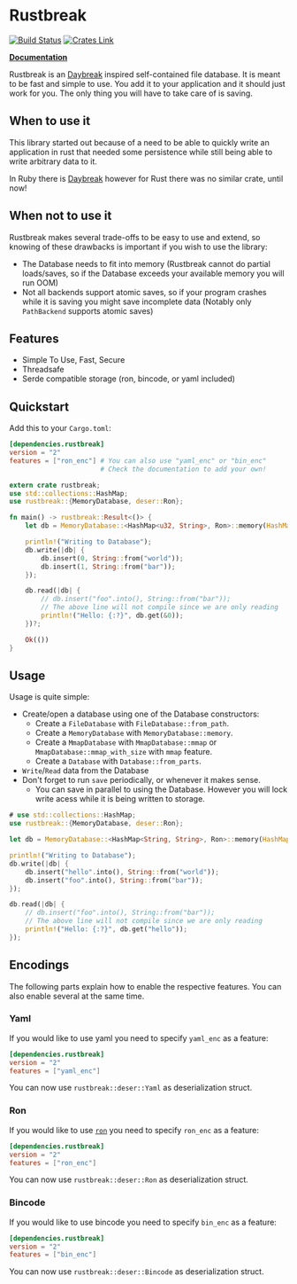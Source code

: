 Rustbreak
=========

[![Build Status](https://travis-ci.org/TheNeikos/rustbreak.svg?branch=master)](https://travis-ci.org/TheNeikos/rustbreak)
[![Crates Link](https://img.shields.io/crates/v/rustbreak.svg)](https://crates.io/crates/rustbreak)

**[Documentation][doc]**

Rustbreak is an [Daybreak] inspired self-contained file
database. It is meant to be fast and simple to use. You add it to your
application and it should just work for you. The only thing you will have to
take care of is saving.

When to use it
--------------

This library started out because of a need to be able to quickly write an
application in rust that needed some persistence while still being able to write
arbitrary data to it.

In Ruby there is [Daybreak] however for Rust there was no similar crate, until
now!

When not to use it
------------------

Rustbreak makes several trade-offs to be easy to use and extend, so knowing of these drawbacks is important if 
you wish to use the library:

- The Database needs to fit into memory (Rustbreak cannot do partial loads/saves, so if the Database exceeds your available memory you will run OOM)
- Not all backends support atomic saves, so if your program crashes while it is saving you might save incomplete data (Notably only `PathBackend` supports atomic saves)

Features
--------

- Simple To Use, Fast, Secure
- Threadsafe
- Serde compatible storage (ron, bincode, or yaml included)

Quickstart
----------

Add this to your `Cargo.toml`:

```toml
[dependencies.rustbreak]
version = "2"
features = ["ron_enc"] # You can also use "yaml_enc" or "bin_enc"
                       # Check the documentation to add your own!
```

```rust
extern crate rustbreak;
use std::collections::HashMap;
use rustbreak::{MemoryDatabase, deser::Ron};

fn main() -> rustbreak::Result<()> {
    let db = MemoryDatabase::<HashMap<u32, String>, Ron>::memory(HashMap::new())?;

    println!("Writing to Database");
    db.write(|db| {
        db.insert(0, String::from("world"));
        db.insert(1, String::from("bar"));
    });

    db.read(|db| {
        // db.insert("foo".into(), String::from("bar"));
        // The above line will not compile since we are only reading
        println!("Hello: {:?}", db.get(&0));
    })?;

    Ok(())
}
```

Usage
-----

Usage is quite simple:

- Create/open a database using one of the Database constructors:
    - Create a `FileDatabase` with `FileDatabase::from_path`.
    - Create a `MemoryDatabase` with `MemoryDatabase::memory`.
    - Create a `MmapDatabase` with `MmapDatabase::mmap` or `MmapDatabase::mmap_with_size` with `mmap` feature.
    - Create a `Database` with `Database::from_parts`.
- `Write`/`Read` data from the Database
- Don't forget to run `save` periodically, or whenever it makes sense.
    - You can save in parallel to using the Database. However you will lock
      write acess while it is being written to storage.

```rust
# use std::collections::HashMap;
use rustbreak::{MemoryDatabase, deser::Ron};

let db = MemoryDatabase::<HashMap<String, String>, Ron>::memory(HashMap::new(), Ron);

println!("Writing to Database");
db.write(|db| {
    db.insert("hello".into(), String::from("world"));
    db.insert("foo".into(), String::from("bar"));
});

db.read(|db| {
    // db.insert("foo".into(), String::from("bar"));
    // The above line will not compile since we are only reading
    println!("Hello: {:?}", db.get("hello"));
});
```

## Encodings

The following parts explain how to enable the respective features. You can also
enable several at the same time.

### Yaml

If you would like to use yaml you need to specify `yaml_enc` as a feature:

```toml
[dependencies.rustbreak]
version = "2"
features = ["yaml_enc"]
```

You can now use `rustbreak::deser::Yaml` as deserialization struct.

### Ron

If you would like to use [`ron`](https://github.com/ron-rs/ron) you need to
specify `ron_enc` as a feature:

```toml
[dependencies.rustbreak]
version = "2"
features = ["ron_enc"]
```

You can now use `rustbreak::deser::Ron` as deserialization struct.

### Bincode

If you would like to use bincode you need to specify `bin_enc` as a feature:

```toml
[dependencies.rustbreak]
version = "2"
features = ["bin_enc"]
```

You can now use `rustbreak::deser::Bincode` as deserialization struct.


[doc]:http://neikos.me/rustbreak/rustbreak/index.html
[Daybreak]:https://propublica.github.io/daybreak/
